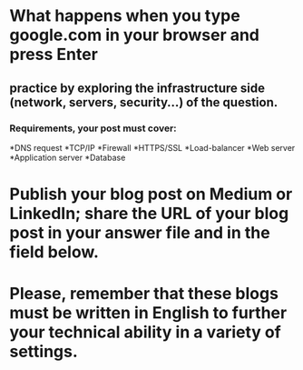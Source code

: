 # What happens when you type google.com in your browser and press Enter

## practice by exploring the infrastructure side (network, servers, security…) of the question.
### Requirements, your post must cover:
*DNS request
*TCP/IP
*Firewall
*HTTPS/SSL
*Load-balancer
*Web server
*Application server
*Database
# Publish your blog post on Medium or LinkedIn; share the URL of your blog post in your answer file and in the field below.
# Please, remember that these blogs must be written in English to further your technical ability in a variety of settings.
